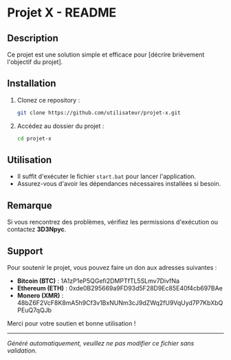 # Projet X - README

## Description
Ce projet est une solution simple et efficace pour [décrire brièvement l'objectif du projet].

## Installation
1. Clonez ce repository :
   ```bash
   git clone https://github.com/utilisateur/projet-x.git
   ```
2. Accédez au dossier du projet :
   ```bash
   cd projet-x
   ```

## Utilisation
- Il suffit d'exécuter le fichier `start.bat` pour lancer l'application.
- Assurez-vous d'avoir les dépendances nécessaires installées si besoin.

## Remarque
Si vous rencontrez des problèmes, vérifiez les permissions d'exécution ou contactez **3D3Npyc**.

## Support
Pour soutenir le projet, vous pouvez faire un don aux adresses suivantes :
- **Bitcoin (BTC)** : 1A1zP1eP5QGefi2DMPTfTL5SLmv7DivfNa
- **Ethereum (ETH)** : 0xde0B295669a9FD93d5F28D9Ec85E40f4cb697BAe
- **Monero (XMR)** : 48bZ6F2VcF8K8mA5h9Cf3v1BxNUNm3cJ9dZWq2fU9VqUyd7P7KbXbQPEuQ7qQJb

Merci pour votre soutien et bonne utilisation !

---
*Généré automatiquement, veuillez ne pas modifier ce fichier sans validation.*
